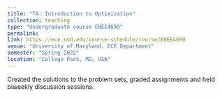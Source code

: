 ```yaml
---
title: "TA: Introduction to Optimization"
collection: teaching
type: "Undergraduate course ENEE469O"
permalink:
link: https://ece.umd.edu/course-schedule/course/ENEE469O
venue: "University of Maryland, ECE Department"
semester: "Spring 2022"
location: "College Park, MD, USA"
---
```


Created the solutions to the problem sets, graded assignments and held biweekly discussion sessions.
